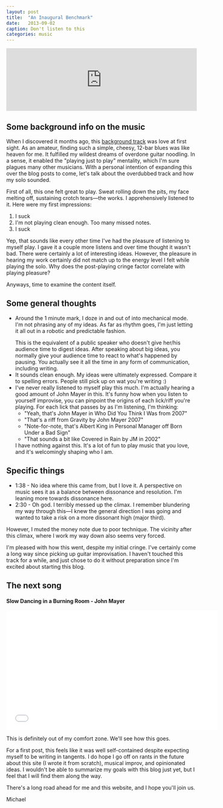 ```yaml
---
layout: post
title:  "An Inaugural Benchmark"
date:   2013-09-02
caption: Don't listen to this
categories: music
---
```

<iframe width="100%" height="166" scrolling="no" frameborder="no" src="https://w.soundcloud.com/player/?url=http%3A%2F%2Fapi.soundcloud.com%2Ftracks%2F108376665&color=ff6600&auto_play=false&show_artwork=false"></iframe>
<p>
<h2>Some background info on the music</h2>
</p>
<p>
When I discovered it months ago, this <a href="http://www.youtube.com/watch?v=-EC7OXaqO9s">background track</a>
was love at first sight. As an amateur, finding such a simple, cheesy, 12-bar blues was like heaven for me. It fulfilled my wildest dreams of overdone guitar noodling.
In a sense, it enabled the "playing just to play" mentality, which I'm sure plagues many other musicians.
With a personal intention of expanding this over the blog posts to come, let's talk about the overdubbed track and how my solo sounded.
</p>

<p>
First of all, this one felt great to play. Sweat rolling down the pits, my face melting off, sustaining crotch tears&mdash;the works.
I apprehensively listened to it. Here were my first impressions:
<ol>
<li>I suck</li>
<li>I'm not playing clean enough. Too many missed notes.</li>
<li>I suck</li>
</ol>
</p>
<p>
Yep, that sounds like every other time I've had the pleasure of listening to myself play.
I gave it a couple more listens and over time thought it wasn't bad. There were certainly a lot of interesting ideas.
However, the pleasure in hearing my work certainly did not match up to the energy level I felt while playing the solo.
Why does the post-playing cringe factor correlate with playing pleasure?
</p>
<p>
Anyways, time to examine the content itself.
</p>

<p>
<h2>Some general thoughts</h2>
<ul>
<li>
<p>
Around the 1 minute mark, I doze in and out of into mechanical mode. I'm not phrasing any of my ideas.
As far as rhythm goes, I'm just letting it all out in a robotic and predictable fashion.
</p>
This is the equivalent of a public speaker who doesn't give her/his audience time to digest ideas.
After speaking about big ideas, you normally give your audience time to react to what's happened by pausing.
You actually see it all the time in any form of communication, including writing.
</li>

<li>
It sounds clean enough. My ideas were ultimately expressed. Compare it to spelling errors. People still pick up on wat you're writing :)
</li>

<li>
I've never really listened to myself play this much. I'm actually hearing a good amount of John Mayer
in this. It's funny how when you listen to yourself improvise, you can pinpoint the origins of each lick/riff you're playing.
For each lick that passes by as I'm listening, I'm thinking:
<ul class="multi-level">
<li>
"Yeah, that's John Mayer in Who Did You Think I Was from 2007"
</li>
<li>
"That's a riff from Gravity by John Mayer 2007"
</li>
<li>
"Note-for-note, that's Albert King in Personal Manager off Born Under a Bad Sign"
</li>
<li>
"That sounds a bit like Covered in Rain by JM in 2002"
</li>
</ul>
I have nothing against this. It's a lot of fun to play music that you love, and it's welcomingly shaping who I am.
</li>
</ul>
</p>
<p>
<h2>Specific things</h2>
<ul>
<li>
1:38 - No idea where this came from, but I love it. A perspective on music sees it as a balance between dissonance and resolution. I'm leaning more towards dissonance here.
</li>
<li>
2:30 - Oh god. I terribly messed up the climax. I remember blundering my way through this&mdash;I knew the general direction I was going and wanted to take a risk on a more dissonant high (major third).
</li>
</ul>
</p>
<p>
However, I muted the money note due to poor technique. The vicinity after this climax, where I work my way down also seems very forced.
</p>
<p>
I'm pleased with how this went, despite my initial cringe. I've certainly come a long way since picking up guitar improvisation.
I haven't touched this track for a while, and just chose to do it without preparation since I'm excited about starting this blog.
</p>
<h2>The next song</h2>
<h4>Slow Dancing in a Burning Room - John Mayer</h4>
<iframe width="560" height="315" src="//www.youtube.com/embed/p6fwA37LEqA" frameborder="0" allowfullscreen></iframe>
<p>This is definitely out of my comfort zone. We'll see how this goes.</p>

<p>
For a first post, this feels like it was well self-contained despite expecting myself to be writing in tangents. I do hope I go off
on rants in the future about this site (I wrote it from scratch), musical improv, and opinionated ideas. I wouldn't be able to summarize
my goals with this blog just yet, but I feel that I will find them along the way.
</p>
<p>
There's a long road ahead for me and this website, and I hope you'll join us.
</p>

Michael
